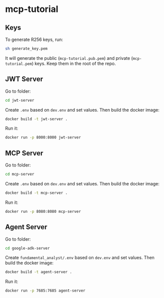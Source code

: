 # mcp-tutorial

## Keys

To generate R256 keys, run:

```bash
sh generate_key.pem
```

It will generate the public (`mcp-tutorial.pub.pem`) and private (`mcp-tutorial.pem`) keys. Keep them in the root of the repo.

## JWT Server

Go to folder:

```bash
cd jwt-server
```

Create `.env` based on `dev.env` and set values. Then build the docker image:

```bash
docker build -t jwt-server .
```

Run it:

```bash
docker run -p 8000:8000 jwt-server
```

## MCP Server

Go to folder:

```bash
cd mcp-server
```

Create `.env` based on `dev.env` and set values. Then build the docker image:

```bash
docker build -t mcp-server .
```

Run it:

```bash
docker run -p 8080:8080 mcp-server
```

## Agent Server

Go to folder:

```bash
cd google-adk-server
```

Create `fundamental_analyst/.env` based on `dev.env` and set values. Then build the docker image:

```bash
docker build -t agent-server .
```

Run it:

```bash
docker run -p 7685:7685 agent-server
```